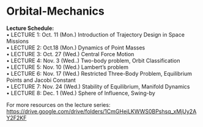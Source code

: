 # Orbital-Mechanics

**Lecture Schedule:** <br />
• LECTURE 1: Oct. 11 (Mon.) Introduction of Trajectory Design in Space Missions <br />
• LECTURE 2: Oct.18 (Mon.) Dynamics of Point Masses <br />
• LECTURE 3: Oct. 27 (Wed.) Central Force Motion <br />
• LECTURE 4: Nov. 3 (Wed..) Two-body problem, Orbit Classification <br />
• LECTURE 5: Nov. 10 (Wed.) Lambert’s problem <br />
• LECTURE 6: Nov. 17 (Wed.) Restricted Three-Body Problem, Equilibrium Points and Jacobi Constant <br />
• LECTURE 7: Nov. 24 (Wed.) Stability of Equilibrium, Manifold Dynamics <br />
• LECTURE 8: Dec. 1 (Wed.) Sphere of Influence, Swing-by <br />

For more resources on the lecture series: https://drive.google.com/drive/folders/1CmGHejLKWWS0BPshsq_xMjUy2AY2F2KF
